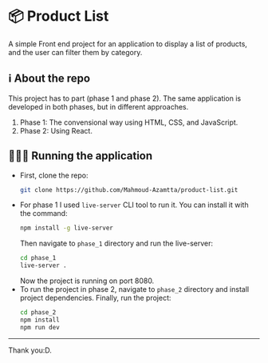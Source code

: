 # 📦 Product List

A simple Front end project for an application to display a list of products, and the user can filter them by category.

## ℹ️ About the repo

This project has to part (phase 1 and phase 2). The same application is developed in both phases, but in different approaches.

1. Phase 1: The convensional way using HTML, CSS, and JavaScript.
2. Phase 2: Using React.

## 🏃‍♂️‍➡️ Running the application

- First, clone the repo:
  ```sh
  git clone https://github.com/Mahmoud-Azamtta/product-list.git
  ```
- For phase 1 I used `live-server` CLI tool to run it. You can install it with the command:
  ```sh
  npm install -g live-server
  ```
  Then navigate to `phase_1` directory and run the live-server:
  ```sh
  cd phase_1
  live-server .
  ```
  Now the project is running on port 8080.
- To run the project in phase 2, navigate to `phase_2` directory and install project dependencies. Finally, run the project:
  ```sh
  cd phase_2
  npm install
  npm run dev
  ```

---

Thank you:D.
